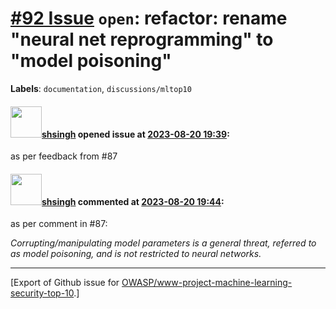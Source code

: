 # [\#92 Issue](https://github.com/OWASP/www-project-machine-learning-security-top-10/issues/92) `open`: refactor: rename "neural net reprogramming" to "model poisoning"
**Labels**: `documentation`, `discussions/mltop10`


#### <img src="https://avatars.githubusercontent.com/u/412800?v=4" width="50">[shsingh](https://github.com/shsingh) opened issue at [2023-08-20 19:39](https://github.com/OWASP/www-project-machine-learning-security-top-10/issues/92):

as per feedback from #87

#### <img src="https://avatars.githubusercontent.com/u/412800?v=4" width="50">[shsingh](https://github.com/shsingh) commented at [2023-08-20 19:44](https://github.com/OWASP/www-project-machine-learning-security-top-10/issues/92#issuecomment-1685375350):

as per comment in #87:

*Corrupting/manipulating model parameters is a general threat, referred to as model poisoning, and is not restricted to neural networks.*


-------------------------------------------------------------------------------



[Export of Github issue for [OWASP/www-project-machine-learning-security-top-10](https://github.com/OWASP/www-project-machine-learning-security-top-10).]
